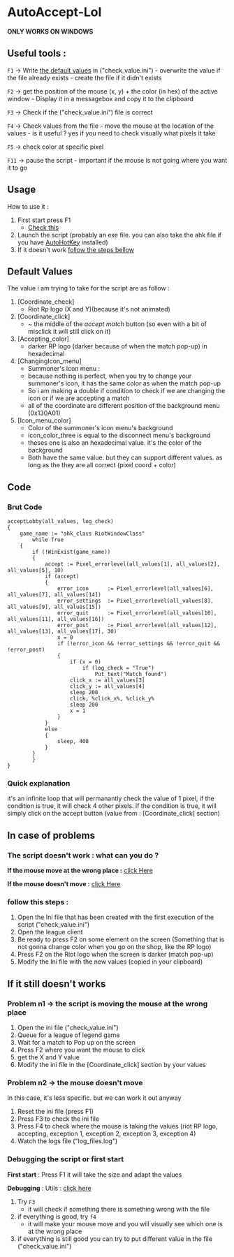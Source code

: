 # AutoAccept-Lol
__ONLY WORKS ON WINDOWS__

## Useful tools :
`F1` -> Write [the default values](https://github.com/Miniflint/AutoAccept-Lol/blob/main/README.md#Default-Values) in ("check_value.ini")
	- overwrite the value if the file already exists
	- create the file if it didn't exists

`F2` -> get the position of the mouse (x, y) + the color (in hex) of the active window
	- Display it in a messagebox and copy it to the clipboard

`F3` -> Check if the ("check_value.ini") file is correct

`F4` -> Check values from the file
	- move the mouse at the location of the values
	- is it useful ? yes if you need to check visually what pixels it take

`F5` -> check color at specific pixel

`F11` -> pause the script
	- important if the mouse is not going where you want it to go


## Usage
How to use it :
  1. First start press F1
     - [Check this](https://github.com/Miniflint/AutoAccept-Lol/blob/main/README.md#debugging-the-script-or-first-start)
  2. Launch the script (probably an exe file. you can also take the ahk file if you have [AutoHotKey](https://www.autohotkey.com) installed)
  3. If it doesn't work [follow the steps bellow](https://github.com/Miniflint/AutoAccept-Lol/blob/main/README.md#in-case-of-problems)


## Default Values
The value i am trying to take for the script are as follow :
  1. [Coordinate_check]
     - Riot Rp logo (X and Y)(because it's not animated)
  2. [Coordinate_click]
     - ~ the middle of the _accept match_ button (so even with a bit of misclick it will still click on it)
  3. [Accepting_color]
     - darker RP logo (darker because of when the match pop-up) in hexadecimal
  4. [ChangingIcon_menu]
     - Summoner's icon menu :
     - because nothing is perfect, when you try to change your summoner's icon, it has the same color as when the match pop-up
     - So i am making a double if condition to check if we are changing the icon or if we are accepting a match
     - all of the coordinate are different position of the background menu (0x130A01)
  5. [Icon_menu_color]
     - Color of the summoner's icon menu's background
     - icon_color_three is equal to the disconnect menu's background
     - theses one is also an hexadecimal value. it's the color of the background
     - Both have the same value. but they can support different values. as long as the they are all correct (pixel coord + color)

## Code
### Brut Code
```
acceptLobby(all_values, log_check)
{
	game_name := "ahk_class RiotWindowClass"
    	while True
	{
		if (!WinExist(game_name))
		{
			accept := Pixel_errorlevel(all_values[1], all_values[2], all_values[5], 10)
			if (accept)
			{
				error_icon 		:= Pixel_errorlevel(all_values[6], all_values[7], all_values[14])
				error_settings	:= Pixel_errorlevel(all_values[8], all_values[9], all_values[15])
				error_quit		:= Pixel_errorlevel(all_values[10], all_values[11], all_values[16])
				error_post		:= Pixel_errorlevel(all_values[12], all_values[13], all_values[17], 30)
				x = 0
				if (!error_icon && !error_settings && !error_quit && !error_post)
				{
					if (x = 0)
						if (log_check = "True")
							Put_text("Match found")
					click_x := all_values[3]
					click_y := all_values[4]
					sleep 200
					click, %click_x%, %click_y%
					sleep 200
					x = 1
				}
			}
			else
			{
				sleep, 400
			}
		}
    	}   
}
```

### Quick explanation
it's an infinite loop that will permanantly check the value of 1 pixel, if the condition is true, it will check 4 other pixels. if the condition is true, it will
simply click on the accept button (value from : [Coordinate_click] section)


## In case of problems
### The script doesn't work : what can you do ?

__If the mouse move at the wrong place :__ [click Here](https://github.com/Miniflint/AutoAccept-Lol/blob/main/README.md#problem-n1-->-the-script-is-moving-the-mouse-at-the-wrong-place)

__If the mouse doesn't move :__ [click Here](https://github.com/Miniflint/AutoAccept-Lol/blob/main/README.md#problem-n2-->-the-mouse-doesn't-move)

### follow this steps :
  1. Open the Ini file that has been created with the first execution of the script ("check_value.ini")
  2. Open the league client
  3. Be ready to press F2 on some element on the screen (Something that is not gonna change color when you go on the shop, like the RP logo)
  4. Press F2 on the Riot logo when the screen is darker (match pop-up)
  5. Modify the Ini file with the new values (copied in your clipboard)


## If it still doesn't works
### Problem n1 -> the script is moving the mouse at the wrong place
  1. Open the ini file ("check_value.ini")
  2. Queue for a league of legend game
  3. Wait for a match to Pop up on the screen
  4. Press F2 where you want the mouse to click
  5. get the X and Y value
  6. Modify the ini file in the [Coordinate_click] section by your values


### Problem n2 -> the mouse doesn't move
In this case, it's less specific. but we can work it out anyway
  1. Reset the ini file (press F1)
  2. Press F3 to check the ini file
  3. Press F4 to check where the mouse is taking the values (riot RP logo, accepting, exception 1, exception 2, exception 3, exception 4)
  4. Watch the logs file ("log_files.log")


### Debugging the script or first start
__First start__ : Press F1 it will take the size and adapt the values

__Debugging__ :
Utils : [click here](https://github.com/Miniflint/AutoAccept-Lol/blob/main/README.md#useful-tools-)
 1. Try `F3`
    - it will check if something there is something wrong with the file
 2. if everything is good, try `f4`
    - it will make your mouse move and you will visually see which one is at the wrong place
 3. if everything is still good you can try to put different value in the file ("check_value.ini")
